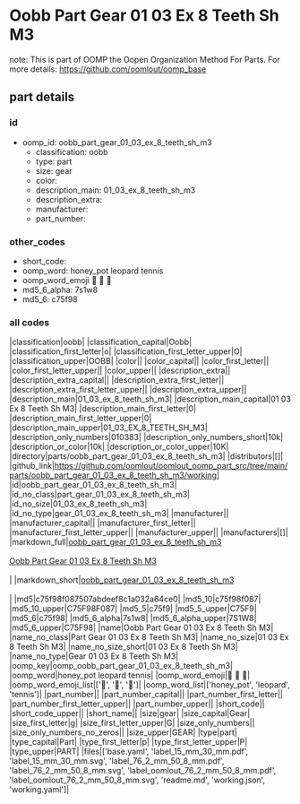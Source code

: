 # Oobb Part Gear 01 03 Ex 8 Teeth Sh M3  

note: This is part of OOMP the Oopen Organization Method For Parts. For more details: https://github.com/oomlout/oomp_base

##  part details





### id
* oomp_id: oobb_part_gear_01_03_ex_8_teeth_sh_m3
  * classification: oobb
  * type: part
  * size: gear
  * color: 
  * description_main: 01_03_ex_8_teeth_sh_m3
  * description_extra: 
  * manufacturer: 
  * part_number: 

### other_codes
* short_code: 
* oomp_word: honey_pot leopard tennis
* oomp_word_emoji :honey_pot: :leopard: :tennis:
* md5_6_alpha: 7s1w8
* md5_6: c75f98

### all codes 
|classification|oobb|
|classification_capital|Oobb|
|classification_first_letter|o|
|classification_first_letter_upper|O|
|classification_upper|OOBB|
|color||
|color_capital||
|color_first_letter||
|color_first_letter_upper||
|color_upper||
|description_extra||
|description_extra_capital||
|description_extra_first_letter||
|description_extra_first_letter_upper||
|description_extra_upper||
|description_main|01_03_ex_8_teeth_sh_m3|
|description_main_capital|01 03 Ex 8 Teeth Sh M3|
|description_main_first_letter|0|
|description_main_first_letter_upper|0|
|description_main_upper|01_03_EX_8_TEETH_SH_M3|
|description_only_numbers|010383|
|description_only_numbers_short|10k|
|description_or_color|10k|
|description_or_color_upper|10K|
|directory|parts/oobb_part_gear_01_03_ex_8_teeth_sh_m3|
|distributors|[]|
|github_link|https://github.com/oomlout/oomlout_oomp_part_src/tree/main/parts/oobb_part_gear_01_03_ex_8_teeth_sh_m3/working|
|id|oobb_part_gear_01_03_ex_8_teeth_sh_m3|
|id_no_class|part_gear_01_03_ex_8_teeth_sh_m3|
|id_no_size|01_03_ex_8_teeth_sh_m3|
|id_no_type|gear_01_03_ex_8_teeth_sh_m3|
|manufacturer||
|manufacturer_capital||
|manufacturer_first_letter||
|manufacturer_first_letter_upper||
|manufacturer_upper||
|manufacturers|[]|
|markdown_full|[oobb_part_gear_01_03_ex_8_teeth_sh_m3](https://github.com/oomlout/oomlout_oomp_part_src/tree/main/parts/oobb_part_gear_01_03_ex_8_teeth_sh_m3/working)<br>[](https://github.com/oomlout/oomlout_oomp_part_src/tree/main/parts/oobb_part_gear_01_03_ex_8_teeth_sh_m3/working)<br>[Oobb Part Gear 01 03 Ex 8 Teeth Sh M3](https://github.com/oomlout/oomlout_oomp_part_src/tree/main/parts/oobb_part_gear_01_03_ex_8_teeth_sh_m3/working)<br><br>|
|markdown_short|[oobb_part_gear_01_03_ex_8_teeth_sh_m3](https://github.com/oomlout/oomlout_oomp_part_src/tree/main/parts/oobb_part_gear_01_03_ex_8_teeth_sh_m3/working)<br><br>|
|md5|c75f98f087507abdeef8c1a032a64ce0|
|md5_10|c75f98f087|
|md5_10_upper|C75F98F087|
|md5_5|c75f9|
|md5_5_upper|C75F9|
|md5_6|c75f98|
|md5_6_alpha|7s1w8|
|md5_6_alpha_upper|7S1W8|
|md5_6_upper|C75F98|
|name|Oobb Part Gear 01 03 Ex 8 Teeth Sh M3|
|name_no_class|Part Gear 01 03 Ex 8 Teeth Sh M3|
|name_no_size|01 03 Ex 8 Teeth Sh M3|
|name_no_size_short|01 03 Ex 8 Teeth Sh M3|
|name_no_type|Gear 01 03 Ex 8 Teeth Sh M3|
|oomp_key|oomp_oobb_part_gear_01_03_ex_8_teeth_sh_m3|
|oomp_word|honey_pot leopard tennis|
|oomp_word_emoji|:honey_pot: :leopard: :tennis:|
|oomp_word_emoji_list|[':honey_pot:', ':leopard:', ':tennis:']|
|oomp_word_list|['honey_pot', 'leopard', 'tennis']|
|part_number||
|part_number_capital||
|part_number_first_letter||
|part_number_first_letter_upper||
|part_number_upper||
|short_code||
|short_code_upper||
|short_name||
|size|gear|
|size_capital|Gear|
|size_first_letter|g|
|size_first_letter_upper|G|
|size_only_numbers||
|size_only_numbers_no_zeros||
|size_upper|GEAR|
|type|part|
|type_capital|Part|
|type_first_letter|p|
|type_first_letter_upper|P|
|type_upper|PART|
|files|['base.yaml', 'label_15_mm_30_mm.pdf', 'label_15_mm_30_mm.svg', 'label_76_2_mm_50_8_mm.pdf', 'label_76_2_mm_50_8_mm.svg', 'label_oomlout_76_2_mm_50_8_mm.pdf', 'label_oomlout_76_2_mm_50_8_mm.svg', 'readme.md', 'working.json', 'working.yaml']|
